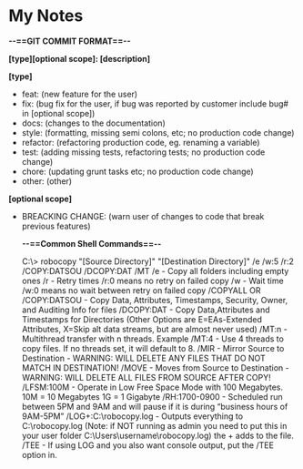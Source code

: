 # My Notes

<p><strong>--==GIT COMMIT FORMAT==--</strong><p>
<p><strong>[type][optional scope]: [description]</strong><p>
  
<strong>[type]</strong>
<ul>
  <li>feat: (new feature for the user)</li>
  <li>fix: (bug fix for the user, if bug was reported by customer include bug# in [optional scope])</li>
  <li>docs: (changes to the documentation)</li>
  <li>style: (formatting, missing semi colons, etc; no production code change)</li>
  <li>refactor: (refactoring production code, eg. renaming a variable)</li>
  <li>test: (adding missing tests, refactoring tests; no production code change)</li>
  <li>chore: (updating grunt tasks etc; no production code change)</li>
  <li>other: (other)</li>
</ul>

<p><strong>[optional scope]</strong><p>
<ul>
  <li>BREACKING CHANGE: (warn user of changes to code that break previous features)</li>

<p><strong>--==Common Shell Commands==--</strong><p>
C:\> robocopy "[Source Directory]" "[Destination Directory]" /e /w:5 /r:2 /COPY:DATSOU /DCOPY:DAT /MT
/e - Copy all folders including empty ones
/r - Retry times /r:0 means no retry on failed copy
/w - Wait time /w:0 means no wait between retry on failed copy
/COPYALL OR /COPY:DATSOU - Copy Data, Attributes, Timestamps, Security, Owner, and Auditing Info for files
/DCOPY:DAT - Copy Data,Attributes and Timestamps for Directories (Other Options are E=EAs-Extended Attributes, X=Skip alt data streams, but are almost never used)
/MT:n - Multithread transfer with n threads. Example /MT:4 - Use 4 threads to copy files. If no threads set, it will default to 8.
/MIR - Mirror Source to Destination - WARNING: WILL DELETE ANY FILES THAT DO NOT MATCH IN DESTINATION!
/MOVE - Moves from Source to Destination - WARNING: WILL DELETE ALL FILES FROM SOURCE AFTER COPY!
/LFSM:100M - Operate in Low Free Space Mode with 100 Megabytes. 10M = 10 Megabytes 1G = 1 Gigabyte
/RH:1700-0900 - Scheduled run between 5PM and 9AM and will pause if it is during “business hours of 9AM-5PM”
/LOG+:C:\robocopy.log - Outputs everything to C:\robocopy.log (Note: if NOT running as admin you need to put this in your user folder C:\Users\username\robocopy.log) the + adds to the file.
/TEE - If using LOG and you also want console output, put the /TEE option in.
